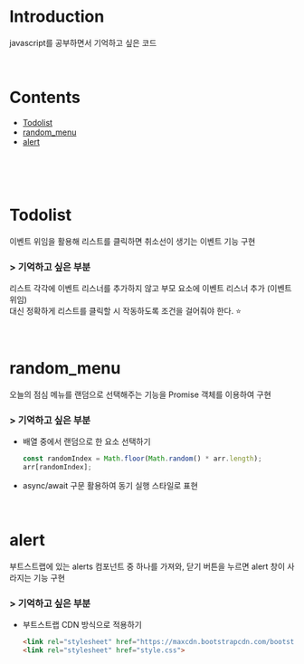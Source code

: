# Introduction
javascript를 공부하면서 기억하고 싶은 코드

<br />

# Contents
- [Todolist](#to-do-list)
- [random_menu](#random-menu)
- [alert](#close-alert)
<br />
<br />
<br />

<a name="to-do-list"></a>

# Todolist
이벤트 위임을 활용해 리스트를 클릭하면 취소선이 생기는 이벤트 기능 구현

### > 기억하고 싶은 부분
리스트 각각에 이벤트 리스너를 추가하지 않고 부모 요소에 이벤트 리스너 추가 (이벤트 위임) <br />
대신 정확하게 리스트를 클릭할 시 작동하도록 조건을 걸어줘야 한다. ⭐️

<br />

<a name="random-menu"></a>

# random_menu
오늘의 점심 메뉴를 랜덤으로 선택해주는 기능을 Promise 객체를 이용하여 구현

### > 기억하고 싶은 부분
- 배열 중에서 랜덤으로 한 요소 선택하기
  ```js
  const randomIndex = Math.floor(Math.random() * arr.length);
  arr[randomIndex];
  ```
- async/await 구문 활용하여 동기 실행 스타일로 표현

<br />

<a name="close-alert"></a>

# alert
부트스트랩에 있는 alerts 컴포넌트 중 하나를 가져와, 닫기 버튼을 누르면 alert 창이 사라지는 기능 구현

### > 기억하고 싶은 부분
- 부트스트랩 CDN 방식으로 적용하기
  ```html
  <link rel="stylesheet" href="https://maxcdn.bootstrapcdn.com/bootstrap/3.3.2/css/bootstrap.min.css">
  <link rel="stylesheet" href="style.css">
  ```
